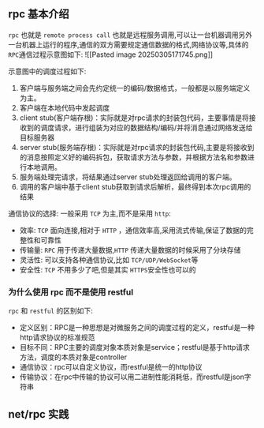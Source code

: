 ## rpc 基本介绍
`rpc` 也就是 `remote process call` 也就是远程服务调用,可以让一台机器调用另外一台机器上运行的程序,通信的双方需要规定通信数据的格式,网络协议等,具体的 `RPC`通信过程示意图如下:
![[Pasted image 20250305171745.png]]

示意图中的调度过程如下:

1. 客户端与服务端之间会先约定统一的编码/数据格式，一般都是以服务端定义为主。
2. 客户端在本地代码中发起调度
3. client stub(客户端存根)：实际就是对rpc请求的封装包代码，主要事情是将接收到的调度请求，进行组装为对应的数据结构/编码/并将消息通过网络发送给目标服务器
4. server stub(服务端存根)：实际就是对rpc请求的封装包代码,主要是将接收到的消息按照定义好的编码拆包，获取请求方法与参数，并根据方法名和参数进行本地调用。
5. 服务端处理完请求，将结果通过server stub处理返回给调用的客户端。
6. 调用的客户端中基于client stub获取到请求后解析，最终得到本次rpc调用的结果

通信协议的选择: 一般采用 `TCP` 为主,而不是采用 `http`:
- 效率: `TCP` 面向连接,相对于 `HTTP` ，通信效率高,采用流式传输,保证了数据的完整性和可靠性
- 传输量: `RPC` 用于传递大量数据,`HTTP` 传递大量数据的时候采用了分块存储
- 灵活性: 可以支持各种通信协议,比如 `TCP/UDP/WebSocket`等
- 安全性: `TCP` 不用多少了吧,但是其实 `HTTPS`安全性也可以的

### 为什么使用 rpc 而不是使用 restful
`rpc` 和 `restful` 的区别如下:
- 定义区别：RPC是一种思想是对微服务之间的调度过程的定义，restful是一种http请求协议的标准规范
- 目标不同：RPC主要的调度对象本质对象是service；restful是基于http请求方法，调度的本质对象是controller
- 通信协议：rpc可以自定义协议，而restful是统一的http协议
- 传输协议：在rpc中传输的协议可以用二进制性能消耗低，而restful是json字符串
## net/rpc 实践
